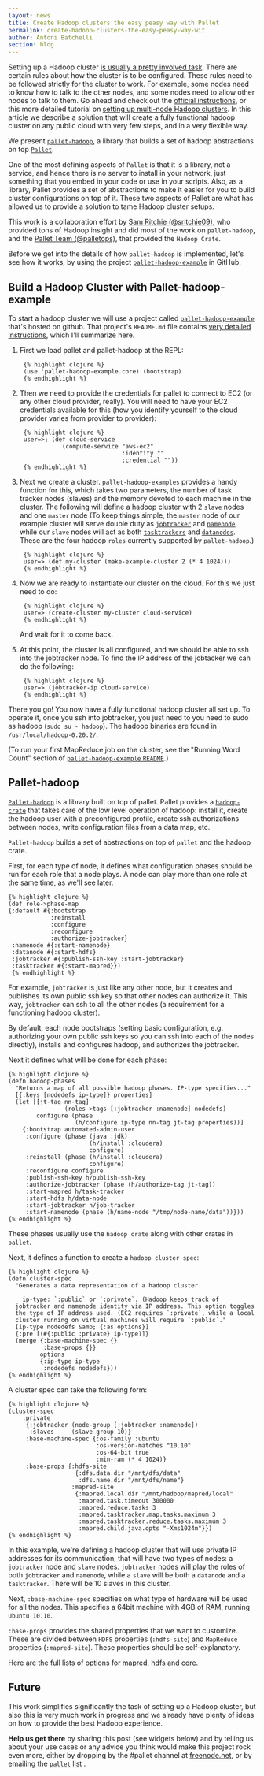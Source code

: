 ```yaml
---
layout: news
title: Create Hadoop clusters the easy peasy way with Pallet
permalink: create-hadoop-clusters-the-easy-peasy-way-wit
author: Antoni Batchelli
section: blog
---
```

Setting up a Hadoop cluster
[is usually a pretty involved task](http://hadoop.apache.org/common/docs/current/cluster_setup.html).
There are certain rules about how the cluster is to be
configured. These rules need to be followed strictly for the cluster
to work. For example, some nodes need to know how to talk to the other
nodes, and some nodes need to allow other nodes to talk to them. Go
ahead and check out the
[official instructions](http://hadoop.apache.org/common/docs/current/cluster_setup.html),
or this more detailed tutorial on
[setting up multi-node Hadoop clusters](http://www.michael-noll.com/tutorials/running-hadoop-on-ubuntu-linux-multi-node-cluster/). In
this article we describe a solution that will create a fully
functional hadoop cluster on any public cloud with very few steps, and
in a very flexible way.

We present [`pallet-hadoop`](https://github.com/pallet/pallet-hadoop),
a library that builds a set of hadoop abstractions on top
[`Pallet`](https://github.com/pallet/pallet).

One of the most defining aspects of `Pallet` is that it is a library,
not a service, and hence there is no server to install in your
network, just something that you embed in your code or use in your
scripts. Also, as a library, Pallet provides a set of abstractions to
make it easier for you to build cluster configurations on top of
it. These two aspects of Pallet are what has allowed us to provide a
solution to tame Hadoop cluster setups.

This work is a collaboration effort by
[Sam Ritchie (@sritchie09)](https://github.com/sritchie), who provided
tons of Hadoop insight and did most of the work on `pallet-hadoop`, and the
[Pallet Team (@palletops)](https://github.com/pallet), that provided
the `Hadoop Crate`.
 
Before we get into the details of how `pallet-hadoop` is implemented,
let's see how it works, by using the project
[`pallet-hadoop-example`](https://github.com/pallet/pallet-hadoop-example)
in GitHub.


## Build a Hadoop Cluster with Pallet-hadoop-example ##

To start a hadoop cluster we will use a project called
[`pallet-hadoop-example`](https://github.com/pallet/pallet-hadoop-example)
that's hosted on github. That project's `README.md` file contains
[very detailed instructions](https://github.com/pallet/pallet-hadoop-example), which I'll summarize here.

1. First we load pallet and pallet-hadoop at the REPL:

        {% highlight clojure %}
        (use 'pallet-hadoop-example.core) (bootstrap)
        {% endhighlight %}

1. Then we need to provide the credentials for pallet to connect to
EC2 (or any other cloud provider, really). You will need to have your
EC2 credentials available for this (how you identify yourself to the
cloud provider varies from provider to provider):

        {% highlight clojure %}
        user=>; (def cloud-service
                   (compute-service "aws-ec2"
                                    :identity ""         
                                    :credential ""))
        {% endhighlight %}
                                    
1. Next we create a cluster. `pallet-hadoop-examples` provides a handy
function for this, which takes two parameters, the number of task
tracker nodes (slaves) and the memory devoted to each machine in the
cluster. The following will define a hadoop cluster with 2 `slave`
nodes and one `master` node (To keep things simple, the `master` node
of our example cluster will serve double duty as
[`jobtracker`](http://wiki.apache.org/hadoop/JobTracker) and
[`namenode`](http://wiki.apache.org/hadoop/NameNode), while our
`slave` nodes will act as both
[`tasktrackers`](http://wiki.apache.org/hadoop/TaskTracker) and
[`datanodes`](http://wiki.apache.org/hadoop/DataNode). These are the
four hadoop `roles` currently supported by `pallet-hadoop`.)

        {% highlight clojure %}
        user=> (def my-cluster (make-example-cluster 2 (* 4 1024)))
        {% endhighlight %}
        
1. Now we are ready to instantiate our cluster on the cloud. For this
we just need to do:

        {% highlight clojure %}
        user=> (create-cluster my-cluster cloud-service)
        {% endhighlight %}
   
   And wait for it to come back.
   
1. At this point, the cluster is all configured, and we should be able
to ssh into the jobtracker node. To find the IP address of the
jobtacker we can do the following:

        {% highlight clojure %}
        user=> (jobtracker-ip cloud-service)
        {% endhighlight %}

There you go! You now have a fully functional hadoop cluster all set
up. To operate it, once you ssh into jobtracker, you just need to you
need to sudo as hadoop (`sudo su - hadoop`). The hadoop binaries are
found in `/usr/local/hadoop-0.20.2/`.

(To run your first MapReduce job on the cluster, see the "Running Word Count" section of [`pallet-hadoop-example` `README`](https://github.com/pallet/pallet-hadoop-example).)

## Pallet-hadoop ##

[`Pallet-hadoop`](https://github.com/pallet/pallet-hadoop) is a library
built on top of pallet. Pallet provides a
[`hadoop-crate`](https://github.com/pallet/pallet-apache-crates/blob/master/hadoop/src/pallet/crate/hadoop.clj)
that takes care of the low level operation of hadoop: install it,
create the hadoop user with a preconfigured profile, create ssh
authorizations between nodes, write configuration files from a data
map, etc.

`Pallet-hadoop` builds a set of abstractions on top of `pallet` and
the hadoop crate.

First, for each type of node, it defines what configuration phases
should be run for each role that a node plays. A node can play more
than one role at the same time, as we'll see later.

    {% highlight clojure %}
    (def role->phase-map
    {:default #{:bootstrap
                :reinstall
                :configure
                :reconfigure
                :authorize-jobtracker}
     :namenode #{:start-namenode}
     :datanode #{:start-hdfs}
     :jobtracker #{:publish-ssh-key :start-jobtracker}
     :tasktracker #{:start-mapred}})
     {% endhighlight %}
     
For example, `jobtracker` is just like any other node, but
it creates and publishes its own public ssh key so that other nodes
can authorize it. This way, `jobtracker` can ssh to all the other
nodes (a requirement for a functioning hadoop cluster).

By default, each node bootstraps (setting basic configuration, e.g.
authorizing your own public ssh keys so you can ssh into each of the
nodes directly), installs and configures hadoop, and authorizes the
jobtracker.

Next it defines what will be done for each phase:

    {% highlight clojure %}
    (defn hadoop-phases
      "Returns a map of all possible hadoop phases. IP-type specifies..."
      [{:keys [nodedefs ip-type]} properties]
      (let [[jt-tag nn-tag] 
                    (roles->tags [:jobtracker :namenode] nodedefs)
            configure (phase
                       (h/configure ip-type nn-tag jt-tag properties))]
        {:bootstrap automated-admin-user
         :configure (phase (java :jdk)
                           (h/install :cloudera)
                           configure)
         :reinstall (phase (h/install :cloudera)
                           configure)
         :reconfigure configure
         :publish-ssh-key h/publish-ssh-key
         :authorize-jobtracker (phase (h/authorize-tag jt-tag))
         :start-mapred h/task-tracker
         :start-hdfs h/data-node
         :start-jobtracker h/job-tracker
         :start-namenode (phase (h/name-node "/tmp/node-name/data"))}))
    {% endhighlight %}

These phases usually use the `hadoop crate` along with other crates in
`pallet`.

Next, it defines a function to create a `hadoop cluster spec`:

    {% highlight clojure %}
    (defn cluster-spec
      "Generates a data representation of a hadoop cluster.

        ip-type: `:public` or `:private`. (Hadoop keeps track of
      jobtracker and namenode identity via IP address. This option toggles
      the type of IP address used. (EC2 requires `:private`, while a local
      cluster running on virtual machines will require `:public`."
      [ip-type nodedefs &amp; {:as options}]
      {:pre [(#{:public :private} ip-type)]}
      (merge {:base-machine-spec {}
              :base-props {}}
             options
             {:ip-type ip-type
              :nodedefs nodedefs}))
    {% endhighlight %}
              
A cluster spec can take the following form:

    {% highlight clojure %}                     
    (cluster-spec 
        :private
         {:jobtracker (node-group [:jobtracker :namenode])
          :slaves     (slave-group 10)}
         :base-machine-spec {:os-family :ubuntu
                             :os-version-matches "10.10"
                             :os-64-bit true
                             :min-ram (* 4 1024)}
         :base-props {:hdfs-site 
                       {:dfs.data.dir "/mnt/dfs/data"
                        :dfs.name.dir "/mnt/dfs/name"}
                      :mapred-site
                       {:mapred.local.dir "/mnt/hadoop/mapred/local"
                        :mapred.task.timeout 300000
                        :mapred.reduce.tasks 3
                        :mapred.tasktracker.map.tasks.maximum 3
                        :mapred.tasktracker.reduce.tasks.maximum 3
                        :mapred.child.java.opts "-Xms1024m"}})                         
    {% endhighlight %}
                         
In this example, we're defining a hadoop cluster that will use private
IP addresses for its communication, that will have two types of nodes:
a `jobtracker` node and `slave` nodes. `jobtracker` nodes will play
the roles of both `jobtracker` and `namenode`, while a `slave` will be
both a `datanode` and a `tasktracker`. There will be 10 slaves in this cluster.

Next, `:base-machine-spec` specifies on what type of hardware will be
used for all the nodes. This specifies a 64bit machine with 4GB of
RAM, running `Ubuntu 10.10`.

`:base-props` provides the shared properties that we want to
customize. These are divided between `HDFS` properties (`:hdfs-site`)
and `MapReduce` properties (`:mapred-site`). These properties should
be self-explanatory.

Here are the full lists of options for
[mapred](http://hadoop.apache.org/core/docs/r0.20.0/mapred-default.html),
[hdfs](http://hadoop.apache.org/core/docs/r0.20.0/hdfs-default.html)
and
[core](http://hadoop.apache.org/core/docs/r0.20.0/core-default.html).
    
## Future ##

This work simplifies significantly the task of setting up a Hadoop
cluster, but also this is very much work in progress and we already
have plenty of ideas on how to provide the best Hadoop experience.

**Help us get there** by sharing this post (see widgets
below) and by telling us about your use cases or any advice you think
would make this project rock even more, either by dropping by the #pallet
channel at [freenode.net](http://freenode.net/irc_servers.shtml), or
by emailing the [`pallet` list](mailto:pallet-clj@googlegroups.com)  .  
